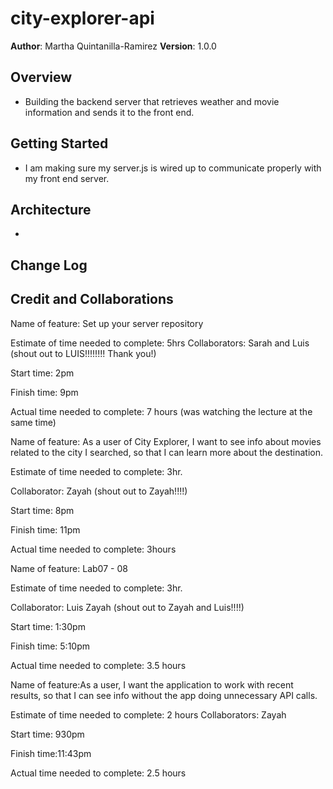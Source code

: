# city-explorer-api


**Author**: Martha Quintanilla-Ramirez
**Version**: 1.0.0 

## Overview
- Building the backend server that retrieves weather and movie information and sends it to the front end.

## Getting Started
- I am making sure my server.js is wired up to communicate properly with my front end server.

## Architecture
- 
<!-- Provide a detailed description of the application design. What technologies (languages, libraries, etc) you're using, and any other relevant design information. -->

## Change Log
<!-- Use this area to document the iterative changes made to your application as each feature is successfully implemented. Use time stamps. Here's an example:

01-01-2001 4:59pm - Application now has a fully-functional express server, with a GET route for the location resource. -->

## Credit and Collaborations
<!-- Give credit (and a link) to other people or resources that helped you build this application. -->


Name of feature: Set up your server repository

Estimate of time needed to complete: 5hrs 
Collaborators: Sarah and Luis (shout out to LUIS!!!!!!!! Thank you!)

Start time: 2pm

Finish time: 9pm

Actual time needed to complete: 7 hours (was watching the lecture at the same time)


Name of feature: As a user of City Explorer, I want to see info about movies related to the city I searched, so that I can learn more about the destination.

Estimate of time needed to complete: 3hr. 

Collaborator: Zayah (shout out to Zayah!!!!)

Start time: 8pm

Finish time: 11pm

Actual time needed to complete: 3hours

Name of feature: Lab07 - 08

Estimate of time needed to complete: 3hr. 

Collaborator: Luis Zayah (shout out to Zayah and Luis!!!!)

Start time: 1:30pm

Finish time: 5:10pm

Actual time needed to complete: 3.5 hours



Name of feature:As a user, I want the application to work with recent results, so that I can see info without the app doing unnecessary API calls.

Estimate of time needed to complete: 2 hours
Collaborators: Zayah

Start time: 930pm

Finish time:11:43pm

Actual time needed to complete: 2.5 hours
